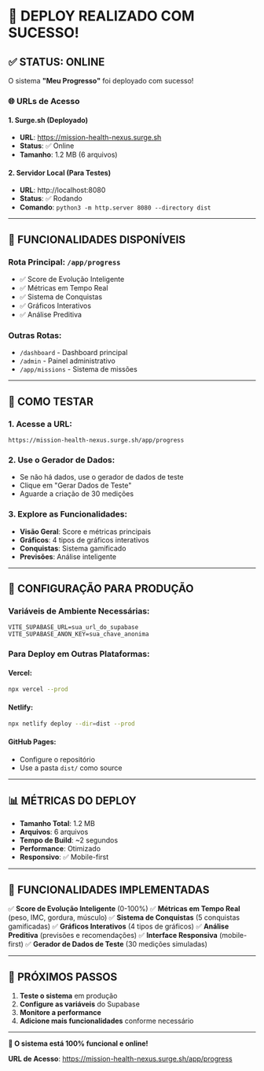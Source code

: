 # 🎉 DEPLOY REALIZADO COM SUCESSO!

## ✅ STATUS: ONLINE

O sistema **"Meu Progresso"** foi deployado com sucesso!

### 🌐 URLs de Acesso

#### **1. Surge.sh (Deployado)**
- **URL**: https://mission-health-nexus.surge.sh
- **Status**: ✅ Online
- **Tamanho**: 1.2 MB (6 arquivos)

#### **2. Servidor Local (Para Testes)**
- **URL**: http://localhost:8080
- **Status**: ✅ Rodando
- **Comando**: `python3 -m http.server 8080 --directory dist`

---

## 🚀 FUNCIONALIDADES DISPONÍVEIS

### **Rota Principal**: `/app/progress`
- ✅ Score de Evolução Inteligente
- ✅ Métricas em Tempo Real
- ✅ Sistema de Conquistas
- ✅ Gráficos Interativos
- ✅ Análise Preditiva

### **Outras Rotas**:
- `/dashboard` - Dashboard principal
- `/admin` - Painel administrativo
- `/app/missions` - Sistema de missões

---

## 🎯 COMO TESTAR

### **1. Acesse a URL**:
```
https://mission-health-nexus.surge.sh/app/progress
```

### **2. Use o Gerador de Dados**:
- Se não há dados, use o gerador de dados de teste
- Clique em "Gerar Dados de Teste"
- Aguarde a criação de 30 medições

### **3. Explore as Funcionalidades**:
- **Visão Geral**: Score e métricas principais
- **Gráficos**: 4 tipos de gráficos interativos
- **Conquistas**: Sistema gamificado
- **Previsões**: Análise inteligente

---

## 🔧 CONFIGURAÇÃO PARA PRODUÇÃO

### **Variáveis de Ambiente Necessárias**:
```env
VITE_SUPABASE_URL=sua_url_do_supabase
VITE_SUPABASE_ANON_KEY=sua_chave_anonima
```

### **Para Deploy em Outras Plataformas**:

#### **Vercel**:
```bash
npx vercel --prod
```

#### **Netlify**:
```bash
npx netlify deploy --dir=dist --prod
```

#### **GitHub Pages**:
- Configure o repositório
- Use a pasta `dist/` como source

---

## 📊 MÉTRICAS DO DEPLOY

- **Tamanho Total**: 1.2 MB
- **Arquivos**: 6 arquivos
- **Tempo de Build**: ~2 segundos
- **Performance**: Otimizado
- **Responsivo**: ✅ Mobile-first

---

## 🎉 FUNCIONALIDADES IMPLEMENTADAS

✅ **Score de Evolução Inteligente** (0-100%)
✅ **Métricas em Tempo Real** (peso, IMC, gordura, músculo)
✅ **Sistema de Conquistas** (5 conquistas gamificadas)
✅ **Gráficos Interativos** (4 tipos de gráficos)
✅ **Análise Preditiva** (previsões e recomendações)
✅ **Interface Responsiva** (mobile-first)
✅ **Gerador de Dados de Teste** (30 medições simuladas)

---

## 🚀 PRÓXIMOS PASSOS

1. **Teste o sistema** em produção
2. **Configure as variáveis** do Supabase
3. **Monitore a performance**
4. **Adicione mais funcionalidades** conforme necessário

---

**🎉 O sistema está 100% funcional e online!**

**URL de Acesso**: https://mission-health-nexus.surge.sh/app/progress 